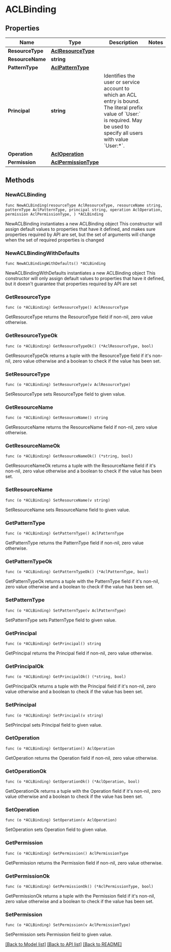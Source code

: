 # ACLBinding

## Properties

Name | Type | Description | Notes
------------ | ------------- | ------------- | -------------
**ResourceType** | [**AclResourceType**](AclResourceType.md) |  | 
**ResourceName** | **string** |  | 
**PatternType** | [**AclPatternType**](AclPatternType.md) |  | 
**Principal** | **string** | Identifies the user or service account to which an ACL entry is bound. The literal prefix value of &#x60;User:&#x60; is required. May be used to specify all users with value &#x60;User:*&#x60;. | 
**Operation** | [**AclOperation**](AclOperation.md) |  | 
**Permission** | [**AclPermissionType**](AclPermissionType.md) |  | 

## Methods

### NewACLBinding

`func NewACLBinding(resourceType AclResourceType, resourceName string, patternType AclPatternType, principal string, operation AclOperation, permission AclPermissionType, ) *ACLBinding`

NewACLBinding instantiates a new ACLBinding object
This constructor will assign default values to properties that have it defined,
and makes sure properties required by API are set, but the set of arguments
will change when the set of required properties is changed

### NewACLBindingWithDefaults

`func NewACLBindingWithDefaults() *ACLBinding`

NewACLBindingWithDefaults instantiates a new ACLBinding object
This constructor will only assign default values to properties that have it defined,
but it doesn't guarantee that properties required by API are set

### GetResourceType

`func (o *ACLBinding) GetResourceType() AclResourceType`

GetResourceType returns the ResourceType field if non-nil, zero value otherwise.

### GetResourceTypeOk

`func (o *ACLBinding) GetResourceTypeOk() (*AclResourceType, bool)`

GetResourceTypeOk returns a tuple with the ResourceType field if it's non-nil, zero value otherwise
and a boolean to check if the value has been set.

### SetResourceType

`func (o *ACLBinding) SetResourceType(v AclResourceType)`

SetResourceType sets ResourceType field to given value.


### GetResourceName

`func (o *ACLBinding) GetResourceName() string`

GetResourceName returns the ResourceName field if non-nil, zero value otherwise.

### GetResourceNameOk

`func (o *ACLBinding) GetResourceNameOk() (*string, bool)`

GetResourceNameOk returns a tuple with the ResourceName field if it's non-nil, zero value otherwise
and a boolean to check if the value has been set.

### SetResourceName

`func (o *ACLBinding) SetResourceName(v string)`

SetResourceName sets ResourceName field to given value.


### GetPatternType

`func (o *ACLBinding) GetPatternType() AclPatternType`

GetPatternType returns the PatternType field if non-nil, zero value otherwise.

### GetPatternTypeOk

`func (o *ACLBinding) GetPatternTypeOk() (*AclPatternType, bool)`

GetPatternTypeOk returns a tuple with the PatternType field if it's non-nil, zero value otherwise
and a boolean to check if the value has been set.

### SetPatternType

`func (o *ACLBinding) SetPatternType(v AclPatternType)`

SetPatternType sets PatternType field to given value.


### GetPrincipal

`func (o *ACLBinding) GetPrincipal() string`

GetPrincipal returns the Principal field if non-nil, zero value otherwise.

### GetPrincipalOk

`func (o *ACLBinding) GetPrincipalOk() (*string, bool)`

GetPrincipalOk returns a tuple with the Principal field if it's non-nil, zero value otherwise
and a boolean to check if the value has been set.

### SetPrincipal

`func (o *ACLBinding) SetPrincipal(v string)`

SetPrincipal sets Principal field to given value.


### GetOperation

`func (o *ACLBinding) GetOperation() AclOperation`

GetOperation returns the Operation field if non-nil, zero value otherwise.

### GetOperationOk

`func (o *ACLBinding) GetOperationOk() (*AclOperation, bool)`

GetOperationOk returns a tuple with the Operation field if it's non-nil, zero value otherwise
and a boolean to check if the value has been set.

### SetOperation

`func (o *ACLBinding) SetOperation(v AclOperation)`

SetOperation sets Operation field to given value.


### GetPermission

`func (o *ACLBinding) GetPermission() AclPermissionType`

GetPermission returns the Permission field if non-nil, zero value otherwise.

### GetPermissionOk

`func (o *ACLBinding) GetPermissionOk() (*AclPermissionType, bool)`

GetPermissionOk returns a tuple with the Permission field if it's non-nil, zero value otherwise
and a boolean to check if the value has been set.

### SetPermission

`func (o *ACLBinding) SetPermission(v AclPermissionType)`

SetPermission sets Permission field to given value.



[[Back to Model list]](../README.md#documentation-for-models) [[Back to API list]](../README.md#documentation-for-api-endpoints) [[Back to README]](../README.md)


